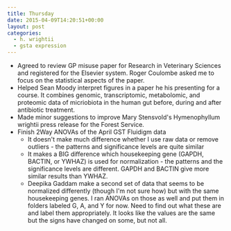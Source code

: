 ```yaml
---
title: Thursday
date: 2015-04-09T14:20:51+00:00
layout: post
categories:
  - h. wrightii
  - gsta expression
---
```

  * Agreed to review GP misuse paper for Research in Veterinary Sciences and registered for the Elsevier system. Roger Coulombe asked me to focus on the statistical aspects of the paper.
  * Helped Sean Moody interpret figures in a paper he his presenting for a course. It combines genomic, transcriptomic, metabolomic, and proteomic data of micriobiota in the human gut before, during and after antibiotic treatment.
  * Made minor suggestions to improve Mary Stensvold's Hymenophyllum wrightii press release for the Forest Service.
  * Finish 2Way ANOVAs of the April GST Fluidigm data
      * It doesn't make much difference whether I use raw data or remove outliers - the patterns and significance levels are quite similar
      * It makes a BIG difference which housekeeping gene (GAPDH, BACTIN, or YWHAZ) is used for normalization - the patterns and the significance levels are different. GAPDH and BACTIN give more similar results than YWHAZ.
      * Deepika Gaddam make a second set of data that seems to be normalized differently (though I'm not sure how) but with the same housekeeping genes. I ran ANOVAs on those as well and put them in folders labeled G, A, and Y for now. Need to find out what these are and label them appropriately. It looks like the values are the same but the signs have changed on some, but not all.
